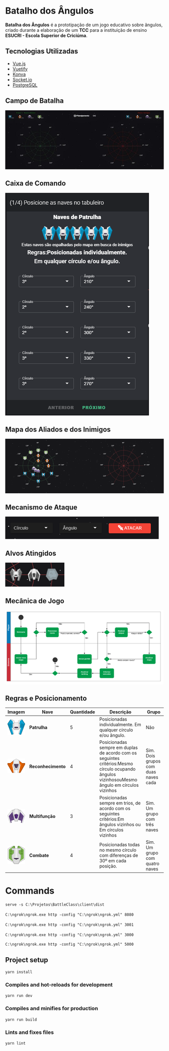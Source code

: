 # Batalho dos Ângulos

**Batalha dos Ângulos** é a prototipação de um jogo educativo sobre ângulos, criado durante a elaboração de um **TCC** para a instituição de ensino **ESUCRI - Escola Superior de Criciúma**.

## Tecnologias Utilizadas

- [Vue.js](https://github.com/vuejs/vue)
- [Vuetify](https://github.com/vuetifyjs/vuetify)
- [Konva](https://github.com/konvajs/konva)
- [Socket.io](https://github.com/socketio/socket.io)
- [PostgreSQL](https://www.postgresql.org/)

## Campo de Batalha

![.github/CampoDeBatalha.jpg](.github/CampoDeBatalha.jpg)

## Caixa de Comando

![.github/Posicionamento_de_Naves.png](.github/Posicionamento_de_Naves.png)

## Mapa dos **Aliados** e dos **Inimigos**

![.github/MapaAlianoInimigo.png](.github/MapaAlianoInimigo.png)

## Mecanismo de Ataque

![.github/MecanismoAtaque.png](.github/MecanismoAtaque.png)

## Alvos Atingidos

![.github/AlvosAtingidos.png](.github/AlvosAtingidos.png)

## Mecânica de Jogo

![.github/Blank_Diagram_(1).png](<.github/Blank_Diagram_(1).png>)

## Regras e Posicionamento

| Imagem                                          | Nave               | Quantidade | Descrição                                                                                                                                     | Grupo                                |
| ----------------------------------------------- | ------------------ | ---------- | --------------------------------------------------------------------------------------------------------------------------------------------- | ------------------------------------ |
| ![.github/Blank_Diagram_(1).png](.github/1.png) | **Patrulha**       | 5          | Posicionadas individualmente. Em qualquer círculo e/ou ângulo.                                                                                | Não                                  |
| ![.github/Blank_Diagram_(1).png](.github/2.png) | **Reconhecimento** | 4          | Posicionadas sempre em duplas de acordo com os seguintes critérios:Mesmo círculo ocupando ângulos vizinhosouMesmo ângulo em círculos vizinhos | Sim. Dois grupos com duas naves cada |
| ![.github/Blank_Diagram_(1).png](.github/3.png) | **Multifunção**    | 3          | Posicionadas sempre em trios, de acordo com os seguintes critérios:Em ângulos vizinhos ou Em círculos vizinhos                                | Sim. Um grupo com três naves         |
| ![.github/Blank_Diagram_(1).png](.github/4.png) | **Combate**        | 4          | Posicionadas todas no mesmo círculo com diferenças de 30º em cada posição.                                                                    | Sim. Um grupo com quatro naves       |

# Commands

```
serve -s C:\Projetos\BattleClass\client\dist

C:\ngrok\ngrok.exe http -config "C:\ngrok\ngrok.yml" 8080

C:\ngrok\ngrok.exe http -config "C:\ngrok\ngrok.yml" 3001

C:\ngrok\ngrok.exe http -config "C:\ngrok\ngrok.yml" 3000
```

```
C:\ngrok\ngrok.exe http -config "C:\ngrok\ngrok.yml" 5000
```

## Project setup

```
yarn install
```

### Compiles and hot-reloads for development

```
yarn run dev
```

### Compiles and minifies for production

```
yarn run build
```

### Lints and fixes files

```
yarn lint
```
